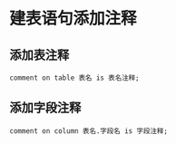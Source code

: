 # 建表语句添加注释

## 添加表注释

```
comment on table 表名 is 表名注释;
```

## 添加字段注释

```
comment on column 表名.字段名 is 字段注释;
```

